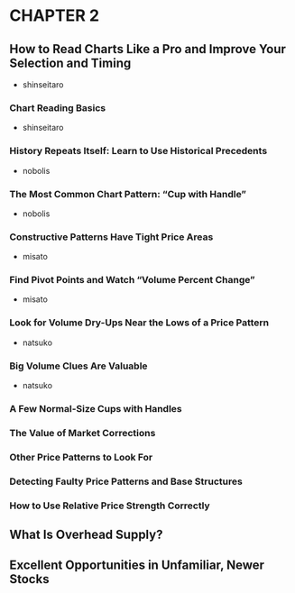 # CHAPTER 2
## How to Read Charts Like a Pro and Improve Your Selection and Timing
- shinseitaro
 
### Chart Reading Basics
- shinseitaro

### History Repeats Itself: Learn to Use Historical Precedents
- nobolis

### The Most Common Chart Pattern: “Cup with Handle”
- nobolis

### Constructive Patterns Have Tight Price Areas
- misato

### Find Pivot Points and Watch “Volume Percent Change”
- misato 

### Look for Volume Dry-Ups Near the Lows of a Price Pattern
- natsuko

### Big Volume Clues Are Valuable
- natsuko

### A Few Normal-Size Cups with Handles

### The Value of Market Corrections

### Other Price Patterns to Look For

### Detecting Faulty Price Patterns and Base Structures

### How to Use Relative Price Strength Correctly

## What Is Overhead Supply?

## Excellent Opportunities in Unfamiliar, Newer Stocks
